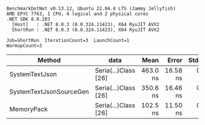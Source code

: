 ```

BenchmarkDotNet v0.13.12, Ubuntu 22.04.4 LTS (Jammy Jellyfish)
AMD EPYC 7763, 1 CPU, 4 logical and 2 physical cores
.NET SDK 8.0.203
  [Host]   : .NET 8.0.3 (8.0.324.11423), X64 RyuJIT AVX2
  ShortRun : .NET 8.0.3 (8.0.324.11423), X64 RyuJIT AVX2

Job=ShortRun  IterationCount=3  LaunchCount=1  
WarmupCount=3  

```
| Method                  | data                 | Mean     | Error    | StdDev  | Min      | Max      | Gen0   | Allocated |
|------------------------ |--------------------- |---------:|---------:|--------:|---------:|---------:|-------:|----------:|
| SystemTextJson          | Seria(...)Class [26] | 463.0 ns | 16.58 ns | 0.91 ns | 462.0 ns | 463.8 ns | 0.0038 |     328 B |
| SystemTextJsonSourceGen | Seria(...)Class [26] | 350.6 ns | 16.46 ns | 0.90 ns | 349.6 ns | 351.4 ns | 0.0043 |     368 B |
| MemoryPack              | Seria(...)Class [26] | 102.5 ns | 11.50 ns | 0.63 ns | 102.1 ns | 103.2 ns | 0.0014 |     128 B |
